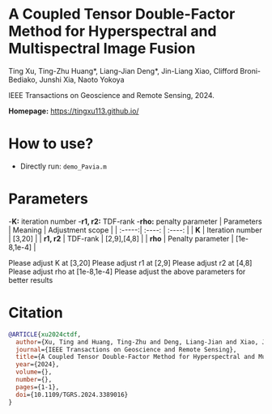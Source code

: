 # A Coupled Tensor Double-Factor Method for Hyperspectral and Multispectral Image Fusion
Ting Xu, Ting-Zhu Huang*, Liang-Jian Deng*, Jin-Liang Xiao, Clifford Broni-Bediako, Junshi Xia, Naoto Yokoya

IEEE Transactions on Geoscience and Remote Sensing, 2024.

**Homepage:**  https://tingxu113.github.io/

# How to use?
- Directly run: ``demo_Pavia.m`` 

# Parameters
-**K:** iteration number
-**r1, r2:** TDF-rank
-**rho:** penalty parameter
  | Parameters | Meaning | Adjustment scope |
  | :-----:| :----: | :----: |
  | **K** | Iteration number | [3,20] |
  | **r1, r2** | TDF-rank | [2,9],[4,8] |
  | **rho** | Penalty parameter | [1e-8,1e-4] |

Please adjust K at [3,20]
Please adjust r1 at [2,9]
Please adjust r2 at [4,8]
Please adjust rho at [1e-8,1e-4]
Please adjust the above parameters for better results
 
# Citation
```bibtex
@ARTICLE{xu2024ctdf,
  author={Xu, Ting and Huang, Ting-Zhu and Deng, Liang-Jian and Xiao, Jin-Liang and Broni-Bediako, Clifford and Xia, Junshi and Yokoya, Naoto},
  journal={IEEE Transactions on Geoscience and Remote Sensing}, 
  title={A Coupled Tensor Double-Factor Method for Hyperspectral and Multispectral Image Fusion}, 
  year={2024},
  volume={},
  number={},
  pages={1-1},
  doi={10.1109/TGRS.2024.3389016}
}
```
